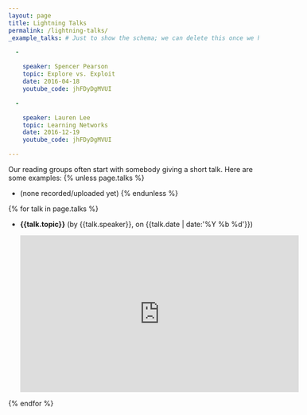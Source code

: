 ```yaml
---
layout: page
title: Lightning Talks
permalink: /lightning-talks/
_example_talks: # Just to show the schema; we can delete this once we have some real talks up.

  -

    speaker: Spencer Pearson
    topic: Explore vs. Exploit
    date: 2016-04-18
    youtube_code: jhFDyDgMVUI

  -

    speaker: Lauren Lee
    topic: Learning Networks
    date: 2016-12-19
    youtube_code: jhFDyDgMVUI

---
```


Our reading groups often start with somebody giving a short talk. Here are some examples:
{% unless page.talks %}
* (none recorded/uploaded yet)
{% endunless %}

{% for talk in page.talks %}
* **{{talk.topic}}** (by {{talk.speaker}}, on {{talk.date | date:'%Y %b %d'}})

    <iframe width="560" height="315" src="https://www.youtube.com/embed/{{talk.youtube_code}}" frameborder="0" allowfullscreen></iframe>
{% endfor %}
